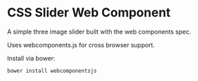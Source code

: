 # CSS Slider Web Component

A simple three image slider built with the web components spec.

Uses webcomponents.js for cross browser support.

Install via bower:

```bower install webcomponentsjs```
